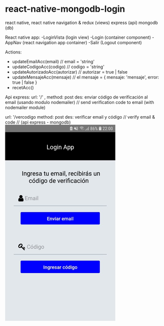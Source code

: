 # react-native-mongodb-login
react native, react native navigation & redux (views)
express (api)
mongodb (db)

React native app:
-LoginVista (login view)
-Login (container component)
-AppNav (react navigation app container)
-Salir (Logout component)

Actions:
- updateEmailAcc(email) // email = 'string'
- updateCodigoAcc(codigo) // codigo = 'string'
- updateAutorizadoAcc(autorizar) // autorizar = true | false
- updateMensajeAcc(mensaje) // el mensaje = { mensaje: 'mensaje', error: true | false }
- recetAcc()

Api express:
url: '/' , 
method: post
des: enviar código de verificación al email (usando modulo nodemailer) // send verification code to email (with nodemailer module)

url: '/vercodigo
method: post
des: verificar email y código // verify email & code // (api express - mongodb)
![react-native-mongodb-login](./imagenes/login.jpeg)



